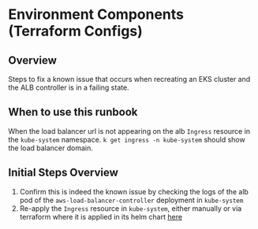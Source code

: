 # Environment Components (Terraform Configs)

## Overview

Steps to fix a known issue that occurs when recreating an EKS cluster and the ALB controller is in a failing state.

## When to use this runbook
When the load balancer url is not appearing on the alb `Ingress` resource in the `kube-system` namespace. `k get ingress -n kube-system` should show the load balancer domain.

## Initial Steps Overview

1. Confirm this is indeed the known issue by checking the logs of the alb pod of the `aws-load-balancer-controller` deployment in `kube-system`
1. Re-apply the `Ingress` resource in `kube-system`, either manually or via terraform where it is applied in its helm chart [here](https://github.com/CompuZest/helm-charts/blob/main/charts/zlifecycle-ingress/templates/ingress-alb.yaml)
